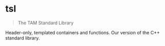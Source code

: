 # tsl

> The TAM Standard Library

Header-only, templated containers and functions. Our version of the C++ standard library.
